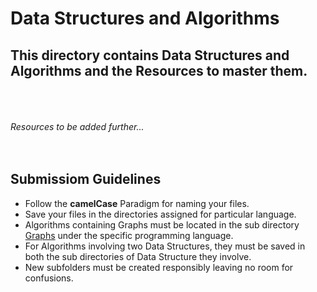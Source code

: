 # Data Structures and Algorithms

## This directory contains Data Structures and Algorithms and the Resources to master them.

<br><br><br>
*Resources to be added further...*
<br><br><br>

## Submissiom Guidelines

- Follow the **camelCase** Paradigm for naming your files.
- Save your files in the directories assigned for particular language.
- Algorithms containing Graphs must be located in the sub directory [Graphs](https://github.com/1gne0u5/Learning-Resources/tree/master/Competitive%20Programming/DSALGO/C/Graphs) under the specific programming language.
- For Algorithms involving two Data Structures, they must be saved in both the sub directories of Data Structure they involve.
- New subfolders must be created responsibly leaving no room for confusions.